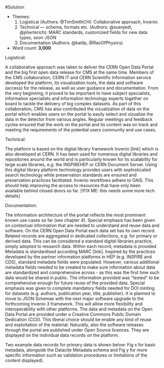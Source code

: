 #Solution

- Themes:
    1. Logistical (Authors: @TimSmithCH): Collaborative approach, Invenio 
    2. Technical –– schema, formats etc. (Authors: @suenjedt, @pherterich): MARC standards, customzied fields for new data types, soon JSON
    3. Documentation (Authors: @katilp, @RaoOfPhysics)
- Word count: **3,000**

Logistical:

A collaborative approach was taken to deliver the CERN Open Data Portal and the big first open data release for CMS at the same time. Members of the CMS collaboration, CERN IT and CERN Scientific Information service developed the platform, its visualization tools, the data and software (access) for the release, as well as user guidance and documentation. From the very beginning, it proved to be important to have subject specialists, information specialists and information technology experts together on board to tackle the delivery of big complex datasets. As part of this collaboration, CMS has also contributed the vizualization of data on the portal which enables users on the portal to easily select and vizualize the data in the detector from various angles. Regular meetings and feedback cycles ensured that the work on the portal and its content was on track and meeting the requirements of the potential users community and use cases. 


Technical:

The platform is based on the digital library framework Invenio [link] which is also developed at CERN. It has been used for numerous digital libraries and repositories around the world and is particularly known for its scalability for large scale libraries, e.g. the INSPIREHEP or CERN Document Server. 
Using this digital library platform technology provides users with sophisticated search technology while preservation standards are ensured and preservation practices facilitated. Invenio workflows adhere to OAIS. This should help improving the access to resources that have only been available behind closed doors so far. 
[!FIX ME: this needs some more tech details]


Documentation:

The information architecture of the portal reflects the most prominent known use cases so far (see chapter 4). Special emphasis has been given on contextual information that are needed to understand and reuse data and software. 
On the CERN Open Data Portal each data set has its own record. Related records are aggregated in dedicated collections, e.g. for primary or derived data. This can be considered a standard digital libraries practice, simply adopted to research data. Within each record, metadata is provided. Metadata is standardised according MARC [link]. Inspired by the practices developed by the partner information platforms in HEP (e.g. INSPIRE and CDS), standard metadata fields were populated. However, various additional metadata fields needed to be created to make sure information about data are standardized and comprehensive across - as this was the first time such data would be shared in public. The information provided was "tested" to be comprehensive enough for future reuse of the provided data. Special emphasis was given to complete mandatory fields needed for DOI minting for datasets (e.g. authors, publication year, title, publisher). It is planned to move to JSON Schemas with the next major software upgrade to the forthcoming Invenio 3 framework. This will allow more flexibility and interoperability with other platforms. 
The data and metadata on the Open Data Portal are provided under a Creative Commons Public Domain Dedication (CC0). This liberal choice should be enable any kind of reuse and exploitation of the material. Naturally, also the software releases through the portal are published under Open Source licences. They are displayed on the individual data records on the platform. 

Two example data records for primary data is shown below: Fig x for basic metadata, alongside the Datacite Metadata schema and Fig y for more specific information such as validation procedures or limitations of the content displayed). 


